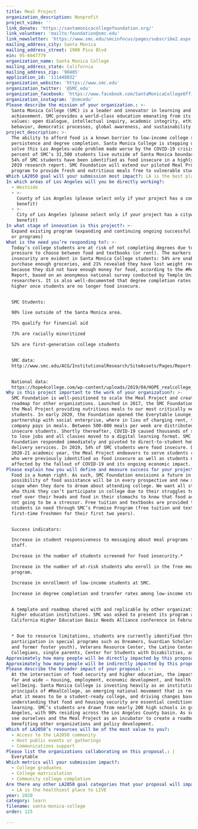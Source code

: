 ```yaml
---
title: Meal Project
organization_description: Nonprofit
project_video: ''
link_donate: 'https://santamonicacollegefoundation.org/'
link_volunteer: 'mailto:foundation@smc.edu'
link_newsletter: 'https://www.smc.edu/smcinfocus/pages/subscribe2.aspx'
mailing_address_city: Santa Monica
mailing_address_street: 1900 Pico Blvd
ein: 95-6047779
organization_name: Santa Monica College
mailing_address_state: California
mailing_address_zip: '90405'
application_id: '111448832'
organization_website: 'https://www.smc.edu'
organization_twitter: '@SMC_edu'
organization_facebook: 'https://www.facebook.com/SantaMonicaCollegeOfficial/'
organization_instagram: '@smcedu'
Please describe the mission of your organization.: >-
  Santa Monica College (SMC) is a leader and innovator in learning and
  achievement. SMC provides a world-class education emanating from its core
  values: open dialogue, intellectual inquiry, academic integrity, ethical
  behavior, democratic processes, global awareness, and sustainability. 
project_description: >-
  The ability to afford food is a known barrier to low-income college students’
  persistence and degree completion. Santa Monica College is stepping up to help
  solve this Los Angeles-wide problem made worse by the COVID-19 crisis. Ninety
  percent of SMC’s 31,500 students live outside of Santa Monica boundaries and
  54% of SMC students have been identified as food insecure in a highly regarded
  2019 research report. SMC Foundation will extend our piloted Meal Project
  program to provide fresh and nutritious meals free to vulnerable students. 
Which LA2050 goal will your submission most impact?: LA is the best place to LEARN
In which areas of Los Angeles will you be directly working?:
  - Westside
  - >-
    County of Los Angeles (please select only if your project has a countywide
    benefit)
  - >-
    City of Los Angeles (please select only if your project has a citywide
    benefit)
In what stage of innovation is this project?: >-
  Expand existing program (expanding and continuing ongoing successful projects
  or programs)
What is the need you’re responding to?: >-
  Today’s college students are at risk of not completing degrees due to the
  pressure to choose between food and textbooks (or rent). The markers of food
  insecurity are evident in Santa Monica College students: 54% are unable to
  purchase enough groceries, and 21% revealed they have lost weight recently
  because they did not have enough money for food, according to the #RealCollege
  Report, based on an anonymous national survey conducted by Temple University
  researchers. It is also well-documented that degree completion rates are
  higher once students are no longer food insecure.  


  SMC Students:

  90% live outside of the Santa Monica area. 

  75% qualify for financial aid 

  73% are racially minoritized 

  52% are first-generation college students 


  SMC data:
  http://www.smc.edu/ACG/InstitutionalResearch/SiteAssets/Pages/Report-Respository/RC2018_SchoolReports_SantaMonicaCollege.pdf  


  National data:
  https://hope4college.com/wp-content/uploads/2019/04/HOPE_realcollege_National_report_digital.pdf 
Why is this project important to the work of your organization?: >-
  SMC Foundation is well-positioned to scale the Meal Project and create a
  roadmap for other organizations. Launched in 2017, the SMC Foundation piloted
  the Meal Project providing nutritious meals to our most critically needy
  students. In early 2020, the Foundation opened the Everytable Lounge, a unique
  partnership with social enterprise, where in lieu of charging rent, the
  company pays in meals. Between 500-800 meals per week are distributed to food
  insecure students. Shortly thereafter, COVID-19 caused thousands of students
  to lose jobs and all classes moved to a digital learning format. SMC
  Foundation responded immediately and pivoted to direct-to-student home
  delivery services. In 2019, 54% of SMC students were food insecure. During the
  2020-21 academic year, the Meal Project endeavors to serve students remotely
  who were previously identified as food insecure as well as students newly
  affected by the fallout of COVID-19 and its ongoing economic impact. 
Please explain how you will define and measure success for your project.: >-
  Food is a human right. As such, SMC Foundation envisions a future in which the
  possibility of food assistance will be in every prospective and new students’
  scope when they dare to dream about attending college. We want all students
  who think they can’t participate in college due to their struggles to keep a
  roof over their heads and food in their stomachs to know that food access is
  not going to be a stressor. Free tuition and textbooks are provided to
  students in need through SMC’s Promise Program (free tuition and textbooks for
  first-time freshmen for their first two years). 


  Success indicators: 

  Increase in student responsiveness to messaging about meal programs from
  staff. 

  Increase in the number of students screened for food insecurity.* 

  Increase in the number of at-risk students who enroll in the free meal
  program. 

  Increase in enrollment of low-income students at SMC. 

  Increase in degree completion and transfer rates among low-income students. 


  A template and roadmap shared with and replicable by other organizations and
  higher education institutions. SMC was asked to present its program at the
  California Higher Education Basic Needs Alliance conference in February 2020.


  * Due to resource limitations, students are currently identified through their
  participation in special programs such as Dreamers, Guardian Scholars (current
  and former foster youth), Veterans Resource Center, the Latino Center, Black
  Collegians, single parents, Center for Students with Disabilities, as such.
Approximately how many people will be directly impacted by this proposal?: '3000'
Approximately how many people will be indirectly impacted by this proposal?: '16740'
Please describe the broader impact of your proposal.: >-
  At the intersection of food security and higher education, the impact reaches
  far and wide – housing, employment, economic development, and health and
  wellbeing. Santa Monica College is investing heavily as an institution in the
  principals of #RealCollege, an emerging national movement that is redefining
  what it means to be a student-ready college, and driving changes based on the
  understanding that food and housing security are essential conditions of
  learning. SMC’s students are drawn from nearly 200 high schools in greater Los
  Angeles, with 90% residing across the Los Angeles County basin. As such, we
  see ourselves and the Meal Project as an incubator to create a roadmap
  benefiting other organizations and policy development. 
Which of LA2050’s resources will be of the most value to you?:
  - Access to the LA2050 community
  - Host public events or gatherings
  - Communications support
Please list the organizations collaborating on this proposal.: |
  Everytable 
Which metrics will your submission impact?:
  - College graduates
  - College matriculation
  - Community college completion
Are there any other LA2050 goal categories that your proposal will impact?:
  - LA is the healthiest place to LIVE
year: 2020
category: learn
filename: santa-monica-college
order: 125

---
```


